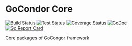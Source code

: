 # GoCondor Core 
![Build Status](https://github.com/gocondor/core/actions/workflows/build-master.yml/badge.svg) ![Test Status](https://github.com/gocondor/core/actions/workflows/test-master.yml/badge.svg) [![Coverage Status](https://coveralls.io/repos/github/gocondor/core/badge.svg?branch=master)](https://coveralls.io/github/gocondor/core?branch=master&cache=false) [![GoDoc](https://godoc.org/github.com/gocondor/core?status.svg)](https://godoc.org/github.com/gocondor/core) [![Go Report Card](https://goreportcard.com/badge/github.com/gocondor/core)](https://goreportcard.com/report/github.com/gocondor/core)

Core packages of GoCongor framework
